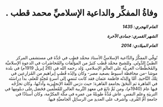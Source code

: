 <h1 dir="rtl">وفاةُ المفكِّر والداعية الإسلاميِّ محمد قطب .</h1>

<h5 dir="rtl">العام الهجري:  1435

الشهر القمري: جمادى الآخرة

العام الميلادي: 2014</h5>

<p dir="rtl">تُوفِّي المفكِّرُ والدَّاعية الإسلاميُّ الأستاذ محمَّد قطب في جُدَّةَ في مستشفى المركز الطبيِّ الدَّولي. وللشيخ محمَّد قُطب كثيرٌ من المؤلَّفات والمُحاضَرات في الدعوةِ الإسلاميَّة والمُخَطَّطات الغربيَّة على العالَمِ الإسلامي. وُلد رحمه الله في (26 إبريل 1919م) في بلدة موشا -من محافظة أسيوط بصعيد مصر- وكان والِدُه قُطب إبراهيم من المُزارِعين في تِلكَ النَّاحيةِ. أمَّا والِدَتُه فاطمة عثمان فقد كانت تَنتمي إلى أُسرةٍ مُحِبَّةٍ للعلم، بدأ دِراسَتَه في القاهرة ثم الْتحَقَ بجامعةِ القاهرة؛ حيث درَس اللُّغةَ الإنجليزية وآدابَها، وكان تخرُّجُه فيها عامَ (1940م)، ومن ثَمَّ تابَعَ في معهدِ التَّربية العالي للمُعلِّمين فحَصَل على دبلومِها في التربيَةِ وعلم النفس. عاش مُدَّةً طويلةً من عمرِه في مكَّة المكرَّمة، وكان أُستاذًا في جامعةِ أمِّ القُرى، وأشرف على العديدِ من الرسائِلِ الجامعيَّةِ فيها.</p></br>
